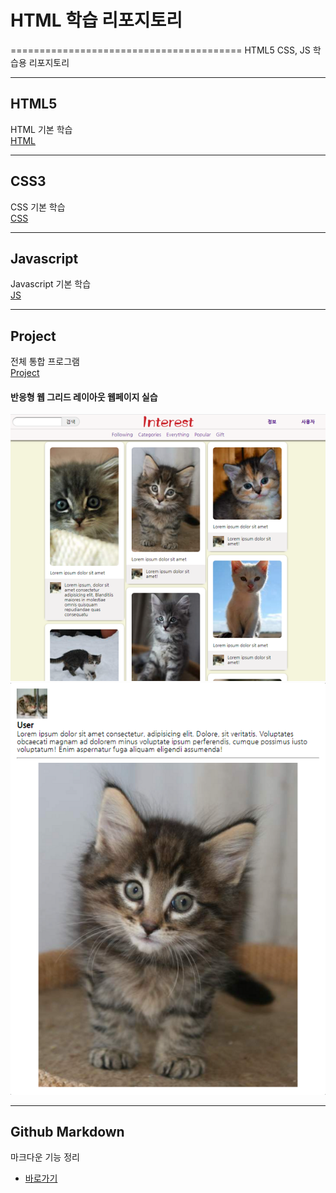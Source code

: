 # HTML 학습 리포지토리
========================================
HTML5 CSS, JS 학습용 리포지토리

---------------------------------
## HTML5 
HTML 기본 학습 <br>
[HTML](https://github.com/guemin96/StudyHtml/tree/main/01_HTML)


----------
## CSS3
CSS 기본 학습 <br>
[CSS](https://github.com/guemin96/StudyHtml/tree/main/02_CSS)


-----------------------------------
## Javascript
Javascript 기본 학습 <br>
[JS](https://github.com/guemin96/StudyHtml/tree/main/03_Javascript)


-----------------------------------


## Project
전체 통합 프로그램 <br>
[Project](https://github.com/guemin96/StudyHtml/blob/main/ref_image/Main%20%ED%8E%98%EC%9D%B4%EC%A7%80.JPGl)

#### 반응형 웹 그리드 레이아웃 웹페이지 실습

![결과1](/ref_image/result01.png "전체레이아웃")
![결과2](/ref_image/result02.png "팝업레이아웃")


-----------------------------------

## Github Markdown
마크다운 기능 정리

- [바로가기](https://github.com/guemin96/Prac-)
